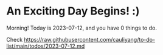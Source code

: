 # An Exciting Day Begins! :)

Morning! Today is 2023-07-12, and you have 0 things to do.

Check https://raw.githubusercontent.com/cauliyang/to-do-list/main/todos/2023-07-12.md